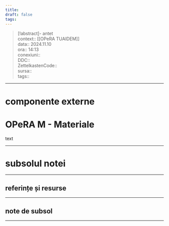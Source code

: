 ```yaml
---
title: 
draft: false
tags:
---
```

> [!abstract]- antet  
> context:: [[OPeRA TUAIDEM]]  
> data:: 2024.11.10  
> ora:: 14:13  
> conexiuni::  
> DDC::  
> ZettelkastenCode::  
> sursa::  
> tags::  


---

# componente externe  

  
# OPeRA M - Materiale  

text  

  
---
# subsolul notei
---
## referințe și resurse


---
## note de subsol
---


